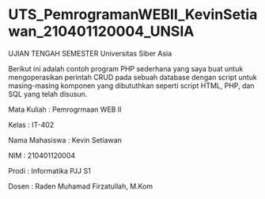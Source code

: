 # UTS_PemrogramanWEBII_KevinSetiawan_210401120004_UNSIA
UJIAN TENGAH SEMESTER
Universitas Siber Asia

Berikut ini adalah contoh program PHP sederhana yang saya buat untuk mengoperasikan perintah CRUD pada sebuah database dengan script untuk masing-masing komponen yang dibututhkan seperti script HTML, PHP, dan SQL yang telah disusun.

Mata Kuliah     : Pemrogrmaan WEB II

Kelas           : IT-402

Nama Mahasiswa  : Kevin Setiawan

NIM             : 210401120004

Prodi           : Informatika PJJ S1

Dosen           : Raden Muhamad Firzatullah, M.Kom
